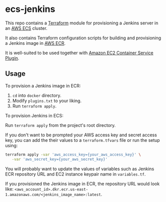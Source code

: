 # ecs-jenkins

This repo contains a [Terraform](https://terraform.io/) module for provisioning a Jenkins server in an [AWS ECS](https://aws.amazon.com/ecs/) cluster.

It also contains Terraform configuration scripts for building and provisioning a Jenkins image in [AWS ECR](https://aws.amazon.com/ecr/).

It is well-suited to be used together with [Amazon EC2 Container Service Plugin](https://wiki.jenkins-ci.org/display/JENKINS/Amazon+EC2+Container+Service+Plugin).

## Usage

To provision a Jenkins image in ECR:

1. `cd` into `docker` directory.
2. Modify `plugins.txt` to your liking.
3. Run `terraform apply`.

To provision Jenkins in ECS:

Run `terraform apply` from the project's root directory.

If you don't want to be prompted your AWS access key and secret access key, you can add the their values to a `terraform.tfvars` file or run the setup using:
```bash
terraform apply -var 'aws_access_key={your_aws_access_key}' \
   -var 'aws_secret_key={your_aws_secret_key}'
```

You will probably want to update the values of variables such as Jenkins ECR repository URL and EC2 instance keypair name in `variables.tf`.

If you provisioned the Jenkins image in ECR, the repository URL would look like: `<aws_account_id>.dkr.ecr.us-east-1.amazonaws.com/<jenkins_image_name>:latest`.

